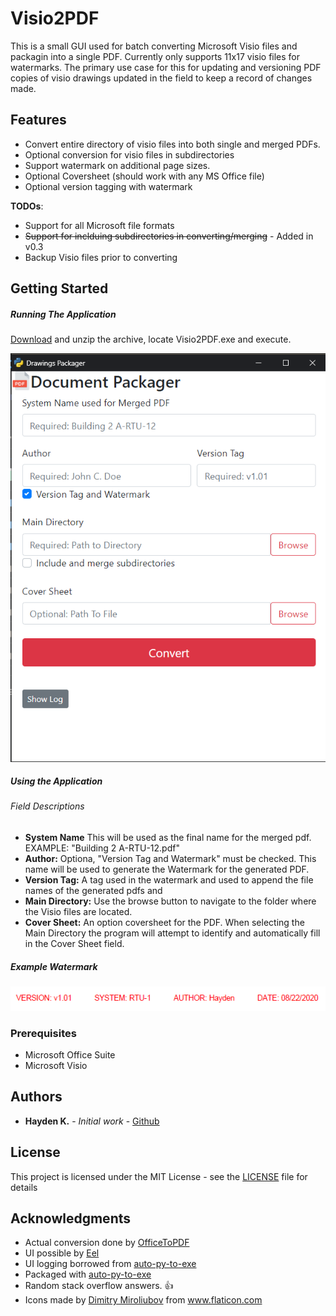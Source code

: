 # Visio2PDF

This is a small GUI used for batch converting Microsoft Visio files and packagin into a single PDF. Currently only supports 11x17 visio files for watermarks. The primary use case for this for updating and versioning PDF copies of visio drawings updated in the field to keep a record of changes made. 

## Features

* Convert entire directory of visio files into both single and merged PDFs.
* Optional conversion for visio files in subdirectories
* Support watermark on additional page sizes.
* Optional Coversheet (should work with any MS Office file)
* Optional version tagging with watermark

**TODOs**:
* Support for all Microsoft file formats
* <s>Support for inclduing subdirectories in converting/merging</s> - Added in v0.3
* Backup Visio files prior to converting

## Getting Started

##### Running The Application
[Download](https://github.com/hay-kot/Visio2PDF/releases/tag/v0.2) and unzip the archive, locate Visio2PDF.exe and execute.

![](images/ui.png)

##### Using the Application

###### Field Descriptions
* **System Name** This will be used as the final name for the merged pdf. EXAMPLE: "Building 2 A-RTU-12.pdf"
* **Author:** Optiona, "Version Tag and Watermark" must be checked. This name will be used to generate the Watermark for the generated PDF.
* **Version Tag:** A tag used in the watermark and used to append the file names of the generated pdfs and 
* **Main Directory:** Use the browse button to navigate to the folder where the Visio files are located.
* **Cover Sheet:** An option coversheet for the PDF. When selecting the Main Directory the program will attempt to identify and automatically fill in the Cover Sheet field. 

##### Example Watermark

![](images/watermark.png)

### Prerequisites

* Microsoft Office Suite
* Microsoft Visio

## Authors

* **Hayden K.** - *Initial work* - [Github](https://github.com/hay-kot)

## License

This project is licensed under the MIT License - see the [LICENSE](LICENSE) file for details

## Acknowledgments

* Actual conversion done by [OfficeToPDF](https://github.com/cognidox/OfficeToPDF)
* UI possible by [Eel](https://github.com/samuelhwilliams/Eel)
* UI logging borrowed from [auto-py-to-exe](https://github.com/brentvollebregt/auto-py-to-exe)
* Packaged with [auto-py-to-exe](https://github.com/brentvollebregt/auto-py-to-exe)
* Random stack overflow answers. :thumbsup:
* <div>Icons made by <a href="https://www.flaticon.com/authors/dimitry-miroliubov" title="Dimitry Miroliubov">Dimitry Miroliubov</a> from <a href="https://www.flaticon.com/" title="Flaticon">www.flaticon.com</a></div>

